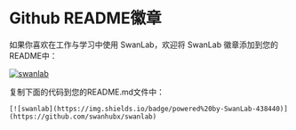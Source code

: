 # Github README徽章

如果你喜欢在工作与学习中使用 SwanLab，欢迎将 SwanLab 徽章添加到您的README中：

[![swanlab](https://img.shields.io/badge/powered%20by-SwanLab-438440)](https://github.com/swanhubx/swanlab)

复制下面的代码到您的README.md文件中：

```
[![swanlab](https://img.shields.io/badge/powered%20by-SwanLab-438440)](https://github.com/swanhubx/swanlab)
```